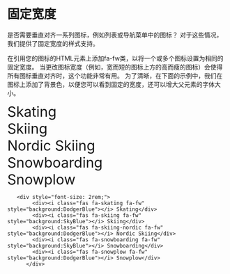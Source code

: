 

# 固定宽度

是否需要垂直对齐一系列图标，例如列表或导航菜单中的图标？ 对于这些情况，我们提供了固定宽度的样式支持。

在引用您的图标的HTML元素上添加fa-fw类，以将一个或多个图标设置为相同的固定宽度。 当更改图标宽度（例如，宽而短的图标上方的高而瘦的图标）会使得所有图标垂直对齐时，这个功能非常有用。 为了清晰，在下面的示例中，我们在图标上添加了背景色，以便您可以看到固定的宽度，还可以增大父元素的字体大小。

<div style="font-size: 2rem;">
            <div><i class="fas fa-skating fa-fw" style="background:DodgerBlue"></i> Skating</div>
            <div><i class="fas fa-skiing fa-fw" style="background:SkyBlue"></i> Skiing</div>
            <div><i class="fas fa-skiing-nordic fa-fw" style="background:DodgerBlue"></i> Nordic Skiing</div>
            <div><i class="fas fa-snowboarding fa-fw" style="background:SkyBlue"></i> Snowboarding</div>
            <div><i class="fas fa-snowplow fa-fw" style="background:DodgerBlue"></i> Snowplow</div>
</div>


       <div style="font-size: 2rem;">
            <div><i class="fas fa-skating fa-fw" style="background:DodgerBlue"></i> Skating</div>
            <div><i class="fas fa-skiing fa-fw" style="background:SkyBlue"></i> Skiing</div>
            <div><i class="fas fa-skiing-nordic fa-fw" style="background:DodgerBlue"></i> Nordic Skiing</div>
            <div><i class="fas fa-snowboarding fa-fw" style="background:SkyBlue"></i> Snowboarding</div>
            <div><i class="fas fa-snowplow fa-fw" style="background:DodgerBlue"></i> Snowplow</div>
          </div>



<link rel="stylesheet" href="https://cdn.jsdelivr.net/npm/@fortawesome/fontawesome-free@5.13.0/css/all.min.css">
